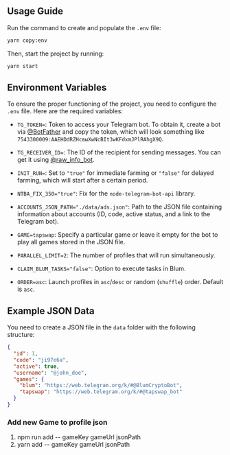 ## Usage Guide

Run the command to create and populate the `.env` file:

```bash
yarn copy:env
```

Then, start the project by running:

```bash
yarn start
```

## Environment Variables

To ensure the proper functioning of the project, you need to configure the `.env` file. Here are the required variables:

- `TG_TOKEN=`: Token to access your Telegram bot. To obtain it, create a bot via [@BotFather](https://t.me/BotFather) and copy the token, which will look something like `7543300009:AAEHDdRZHcвыXwNcBIt3wKFdxmJPlRAhgX9Q`.

- `TG_RECEIVER_ID=`: The ID of the recipient for sending messages. You can get it using [@raw_info_bot](https://t.me/raw_info_bot).

- `INIT_RUN=`: Set to `"true"` for immediate farming or `"false"` for delayed farming, which will start after a certain period.

- `NTBA_FIX_350="true"`: Fix for the `node-telegram-bot-api` library.

- `ACCOUNTS_JSON_PATH="./data/ads.json"`: Path to the JSON file containing information about accounts (ID, code, active status, and a link to the Telegram bot).

- `GAME=tapswap`: Specify a particular game or leave it empty for the bot to play all games stored in the JSON file.

- `PARALLEL_LIMIT=2`: The number of profiles that will run simultaneously.

- `CLAIM_BLUM_TASKS="false"`: Option to execute tasks in Blum.

- `ORDER=asc`: Launch profiles in `asc`/`desc` or random (`shuffle`) order. Default is `asc`.

## Example JSON Data

You need to create a JSON file in the `data` folder with the following structure:

```json
{
  "id": 1,
  "code": "ji97e6a",
  "active": true,
  "username": "@john_doe",
  "games": {
    "blum": "https://web.telegram.org/k/#@BlumCryptoBot",
    "tapswap": "https://web.telegram.org/k/#@tapswap_bot"
  }
}
```

### Add new Game to profile json

1. npm run add -- gameKey gameUrl jsonPath
2. yarn add -- gameKey gameUrl jsonPath

